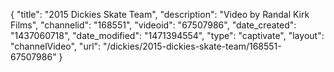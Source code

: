 {
    "title": "2015 Dickies Skate Team",
    "description": "Video by Randal Kirk Films",
    "channelid": "168551",
    "videoid": "67507986",
    "date_created": "1437060718",
    "date_modified": "1471394554",
    "type": "captivate",
    "layout": "channelVideo",
    "url": "\/dickies\/2015-dickies-skate-team\/168551-67507986"
}